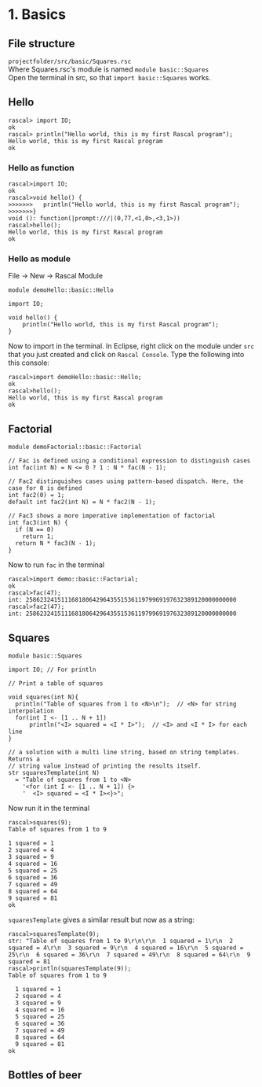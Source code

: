 # 1. Basics

## File structure
`projectfolder/src/basic/Squares.rsc`  
Where Squares.rsc's module is named `module basic::Squares`  
Open the terminal in src, so that `import basic::Squares` works. 


## Hello
```rascal
rascal> import IO;
ok
rascal> println("Hello world, this is my first Rascal program");
Hello world, this is my first Rascal program
ok
```
### Hello as function
```rascal
rascal>import IO;
ok
rascal>void hello() {
>>>>>>>   println("Hello world, this is my first Rascal program");
>>>>>>>}
void (): function(|prompt:///|(0,77,<1,0>,<3,1>))
rascal>hello();
Hello world, this is my first Rascal program
ok
```

### Hello as module
File -> New -> Rascal Module
```rascal
module demoHello::basic::Hello

import IO;

void hello() {
	println("Hello world, this is my first Rascal program");
}
```
Now to import in the terminal. In Eclipse, right click on the module under `src` that you just created and click on `Rascal Console`. Type the following into this console:
```rascal
rascal>import demoHello::basic::Hello;
ok
rascal>hello();
Hello world, this is my first Rascal program
ok
```

## Factorial
```rascal
module demoFactorial::basic::Factorial

// Fac is defined using a conditional expression to distinguish cases
int fac(int N) = N <= 0 ? 1 : N * fac(N - 1);

// Fac2 distinguishes cases using pattern-based dispatch. Here, the case for 0 is defined
int fac2(0) = 1;
default int fac2(int N) = N * fac2(N - 1);

// Fac3 shows a more imperative implementation of factorial
int fac3(int N) {
  if (N == 0)
  	return 1;
  return N * fac3(N - 1);
}
```
Now to run `fac` in the terminal
```rascal
rascal>import demo::basic::Factorial;
ok
rascal>fac(47);
int: 258623241511168180642964355153611979969197632389120000000000
rascal>fac2(47);
int: 258623241511168180642964355153611979969197632389120000000000
```
## Squares
```rascal
module basic::Squares

import IO; // For println

// Print a table of squares

void squares(int N){
  println("Table of squares from 1 to <N>\n");  // <N> for string interpolation
  for(int I <- [1 .. N + 1])
      println("<I> squared = <I * I>");  // <I> and <I * I> for each line     
}

// a solution with a multi line string, based on string templates. Returns a 
// string value instead of printing the results itself. 
str squaresTemplate(int N)
  = "Table of squares from 1 to <N>
    '<for (int I <- [1 .. N + 1]) {>
    '  <I> squared = <I * I><}>";
```
Now run it in the terminal
```rascal
rascal>squares(9);
Table of squares from 1 to 9

1 squared = 1
2 squared = 4
3 squared = 9
4 squared = 16
5 squared = 25
6 squared = 36
7 squared = 49
8 squared = 64
9 squared = 81
ok
```
`squaresTemplate` gives a similar result but now as a string:
```rascal
rascal>squaresTemplate(9);
str: "Table of squares from 1 to 9\r\n\r\n  1 squared = 1\r\n  2 squared = 4\r\n  3 squared = 9\r\n  4 squared = 16\r\n  5 squared = 25\r\n  6 squared = 36\r\n  7 squared = 49\r\n  8 squared = 64\r\n  9 squared = 81
rascal>println(squaresTemplate(9));
Table of squares from 1 to 9

  1 squared = 1
  2 squared = 4
  3 squared = 9
  4 squared = 16
  5 squared = 25
  6 squared = 36
  7 squared = 49
  8 squared = 64
  9 squared = 81
ok
```
## Bottles of beer

